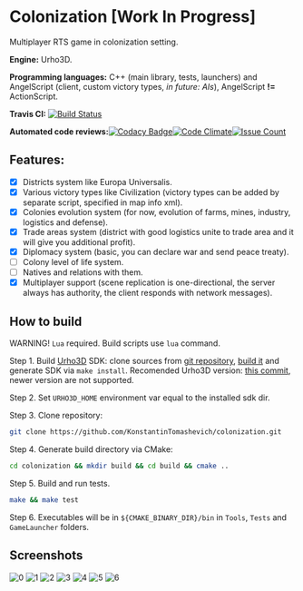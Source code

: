 # Colonization [Work In Progress]
Multiplayer RTS game in colonization setting.

**Engine:** Urho3D.

**Programming languages:** C++ (main library, tests, launchers) and AngelScript (client, custom victory types, *in future: AIs*), AngelScript **!=** ActionScript.

**Travis CI:** [![Build Status](https://travis-ci.org/KonstantinTomashevich/colonization.svg?branch=master)](https://travis-ci.org/KonstantinTomashevich/colonization)

**Automated code reviews:**[![Codacy Badge](https://api.codacy.com/project/badge/Grade/e8b7bf9ec5824c858619541d72830d99)](https://www.codacy.com/app/KonstantinTomashevich/colonization?utm_source=github.com&amp;utm_medium=referral&amp;utm_content=KonstantinTomashevich/colonization&amp;utm_campaign=Badge_Grade)[![Code Climate](https://codeclimate.com/github/KonstantinTomashevich/colonization/badges/gpa.svg)](https://codeclimate.com/github/KonstantinTomashevich/colonization)[![Issue Count](https://codeclimate.com/github/KonstantinTomashevich/colonization/badges/issue_count.svg)](https://codeclimate.com/github/KonstantinTomashevich/colonization)

## Features:
- [x] Districts system like Europa Universalis.
- [x] Various victory types like Civilization (victory types can be added by separate script, specified in map info xml).
- [x] Colonies evolution system (for now, evolution of farms, mines, industry, logistics and defense).
- [x] Trade areas system (district with good logistics unite to trade area and it will give you additional profit).
- [x] Diplomacy system (basic, you can declare war and send peace treaty).
- [ ] Colony level of life system.
- [ ] Natives and relations with them.
- [x] Multiplayer support (scene replication is one-directional, the server always has authority, the client responds with network messages).

## How to build
WARNING! `Lua` required. Build scripts use `lua` command.

Step 1. Build [Urho3D](https://urho3d.github.io) SDK: clone sources from [git repository](https://github.com/Urho3D/Urho3D), [build it](https://urho3d.github.io/documentation/HEAD/_building.html) and generate SDK via `make install`. Recomended Urho3D version: [this commit](https://github.com/urho3d/Urho3D/commit/8f8f0e658de42935cbc1f6928c4097eaa0cd170c), newer version are not supported.

Step 2. Set `URHO3D_HOME` environment var equal to the installed sdk dir.

Step 3. Clone repository:
```bash
git clone https://github.com/KonstantinTomashevich/colonization.git
```
Step 4. Generate build directory via CMake:
```bash
cd colonization && mkdir build && cd build && cmake ..
```
Step 5. Build and run tests.
```bash
make && make test
```
Step 6. Executables will be in `${CMAKE_BINARY_DIR}/bin` in `Tools`, `Tests` and `GameLauncher` folders.

## Screenshots
![0](https://pp.userapi.com/c847021/v847021302/7bfba/l1TjwSyYaJU.jpg)
![1](https://pp.userapi.com/c847021/v847021302/7bfc4/ZWNbo9vavus.jpg)
![2](https://pp.userapi.com/c847021/v847021302/7bfce/S-W0ZzdZeJs.jpg)
![3](https://pp.userapi.com/c847021/v847021302/7bfd8/O4WJ-ULSRww.jpg)
![4](https://pp.userapi.com/c847021/v847021302/7bfe2/VbX3OzYnIvo.jpg)
![5](https://pp.userapi.com/c847021/v847021302/7bfec/fr7lF2Y4_Rg.jpg)
![6](https://pp.userapi.com/c847021/v847021302/7bff6/btE_kUGMbBo.jpg)
